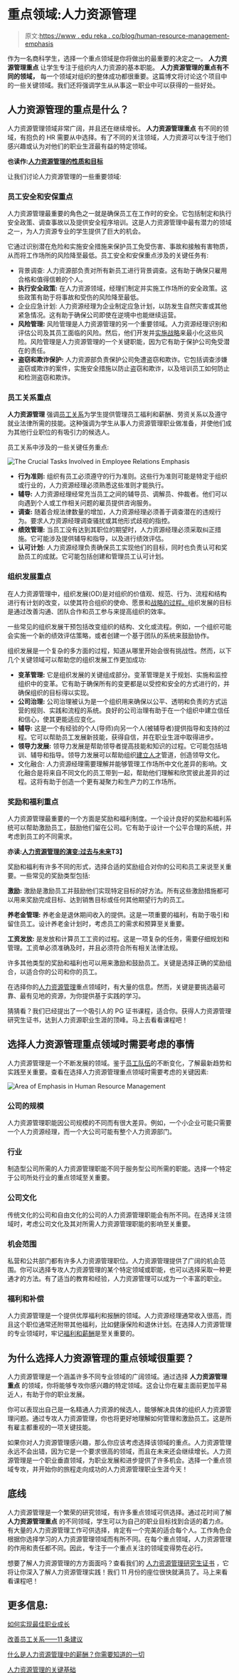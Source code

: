 # 重点领域:人力资源管理

> 原文:[https://www . edu reka . co/blog/human-resource-management-emphasis](https://www.edureka.co/blog/human-resource-management-emphasis)

作为一名商科学生，选择一个重点领域是你将做出的最重要的决定之一。 **人力资源管理重点** 让学生专注于组织内人力资源的基本职能。 **人力资源管理的重点有不同的领域，** 每一个领域对组织的整体成功都很重要。这篇博文将讨论这个项目中的一些关键领域。我们还将强调学生从从事这一职业中可以获得的一些好处。

## 人力资源管理的重点是什么？

人力资源管理领域非常广阔，并且还在继续增长。 **人力资源管理重点** 有不同的领域，有抱负的 HR 需要从中选择。有了不同的关注领域，人力资源可以专注于他们感兴趣或认为对他们的职业生涯最有益的特定领域。

**也读作:[人力资源管理的性质和目标](https://www.edureka.co/blog/nature-and-objectives-of-human-resource-management/)**

让我们讨论人力资源管理的一些重要领域:

### **员工安全和安保重点**

人力资源管理最重要的角色之一就是确保员工在工作时的安全。它包括制定和执行安全政策、调查事故以及提供安全程序培训。这是人力资源管理中最有潜力的领域之一，为人力资源专业的学生提供了巨大的机会。

它通过识别潜在危险和实施安全措施来保护员工免受伤害、事故和接触有害物质，从而将工作场所的风险降至最低。员工安全和安保重点涉及的关键任务有:

*   背景调查: 人力资源部负责对所有新员工进行背景调查。这有助于确保只雇用合格和值得信赖的个人。
*   **执行安全政策:** 在人力资源领域，经理们制定并实施工作场所的安全政策。这些政策有助于将事故和受伤的风险降至最低。
*   企业应急计划: 人力资源经理为企业制定应急计划，以防发生自然灾害或其他紧急情况。这有助于确保公司即使在逆境中也能继续运营。
*   **风险管理:** 风险管理是人力资源管理的另一个重要领域。人力资源经理识别和评估公司及其员工面临的风险。然后，他们开发并[实施战略](https://www.edureka.co/blog/strategic-human-resource-management)来最小化这些风险。风险管理是人力资源管理的一个关键职能，因为它有助于保护公司免受潜在的责任。
*   **盗窃和欺诈保护:** 人力资源部负责保护公司免遭盗窃和欺诈。它包括调查涉嫌盗窃或欺诈的案件，实施安全措施以防止盗窃和欺诈，以及培训员工如何防止和检测盗窃和欺诈。

### **员工关系重点**

**人力资源管理** 强调[员工关系](https://www.edureka.co/blog/employee-relations)为学生提供管理员工福利和薪酬、劳资关系以及遵守就业法律所需的技能。这种强调为学生从事人力资源管理职业做准备，并使他们成为其他行业职位的有吸引力的候选人。

员工关系中涉及的一些关键任务重点:

![The Crucial Tasks Involved in Employee Relations Emphasis](../Images/7acae156e10d0cdaf83cdd348a9ccbaa.png)

*   **行为准则:** 组织有员工必须遵守的行为准则。这些行为准则可能是特定于组织或行业的，人力资源经理必须熟悉这些准则才能执行。
*   **辅导:** 人力资源经理经常充当员工之间的辅导员、调解员、仲裁者。他们可以向遇到个人或工作相关问题的雇员提供咨询服务。
*   **调查:** 随着合规法律数量的增加，人力资源经理必须善于调查潜在的违规行为。要求人力资源经理调查骚扰或其他形式歧视的指控。
*   **绩效管理:** 当员工没有达到其职位的期望时，人力资源经理必须采取纠正措施。它可能涉及提供辅导和指导，以及进行绩效评估。
*   **认可计划:** 人力资源经理负责确保员工实现他们的目标，同时也负责认可和奖励员工的成就。它可能包括创建和管理员工认可计划。

### **组织发展重点**

在人力资源管理中，组织发展(OD)是对组织的价值观、规范、行为、流程和结构进行有计划的改变，以使其符合组织的使命、愿景和[战略的过程。](https://www.edureka.co/blog/ultimate-guide-to-developing-an-effective-hr-strategy/)组织发展的目标是通过改善沟通、团队合作和员工参与来提高组织的效率。

一些常见的组织发展干预包括改变组织的结构、文化或流程。例如，一个组织可能会实施一个新的绩效评估策略，或者创建一个基于团队的系统来鼓励协作。

组织发展是一个复杂的多方面的过程，知道从哪里开始会很有挑战性。然而，以下几个关键领域可以帮助您的组织发展工作更加成功:

*   **变革管理:** 它是组织发展的关键组成部分。变革管理是关于规划、实施和监控组织中的变革。它有助于确保所有的变更都是以受控和安全的方式进行的，并确保组织的目标得以实现。
*   **公司治理:** 公司治理被认为是一个组织用来确保以公平、透明和负责的方式运营的规则、实践和流程的系统。良好的公司治理有助于在一个组织中建立信任和信心，使其更能适应变化。
*   **辅导:** 这是一个有经验的个人(导师)向另一个人(被辅导者)提供指导和支持的过程。它可以帮助员工发展新技能，获得自信，并在职业生涯中取得进步。
*   **领导力发展:** 领导力发展是帮助领导者提高技能和知识的过程。它可能包括培训、辅导和指导。领导力发展可以帮助组织[建立人才](https://www.edureka.co/blog/talent-management-and-its-importance/)管道，创造领导文化。
*   文化融合: 人力资源经理需要理解并能够管理工作场所中文化差异的影响。文化融合是将来自不同文化的员工带到一起，帮助他们理解和欣赏彼此差异的过程。这将有助于创造一个更有凝聚力和生产力的工作场所。

### **奖励和福利重点**

人力资源管理最重要的一个方面是奖励和福利制度。一个设计良好的奖励和福利系统可以帮助激励员工，鼓励他们留在公司。它有助于设计一个公平合理的系统，并考虑到员工的不同需求。

**亦读:[人力资源管理的演变:过去与未来](https://www.edureka.co/blog/evolution-of-human-resource-management)T3】**

奖励和福利有许多不同的形式，选择合适的奖励组合对你的公司和员工来说至关重要。一些常见的奖励类型包括:

**激励:** 激励是激励员工并鼓励他们实现特定目标的好方法。所有这些激励措施都可以用来奖励完成目标、达到销售目标或任何其他期望行为的员工。

**养老金管理:** 养老金是退休期间收入的提供。这是一项重要的福利，有助于吸引和留住员工。设计养老金计划时，考虑员工的需求和预算至关重要。

**工资发放:** 是发放和计算员工工资的过程。这是一项复杂的任务，需要仔细规划和管理。工资单必须准确及时，并且必须符合所有相关法律法规。

许多其他类型的奖励和福利也可以用来激励和鼓励员工。关键是选择正确的奖励组合，以适合你的公司和你的员工。

在选择你的[人力资源管理](https://www.edureka.co/blog/role-of-human-resource-management-in-an-organization/)重点领域时，有大量的信息。然而，关键是要挑选最可靠、最有见地的资源，为你提供基于实践的学习。

猜猜看？我们已经提出了一个吸引人的 PG 证书课程，适合你。获得人力资源管理研究生证书，达到人力资源职业生涯的顶峰。马上去看看课程吧！

## **选择人力资源管理重点领域时需要考虑的事情**

人力资源管理是一个不断发展的领域。鉴于[员工队伍](https://www.edureka.co/blog/strategic-workforce-planning)的不断变化，了解最新趋势和实践至关重要。查看在选择人力资源管理重点领域时需要考虑的关键因素:

![Area of Emphasis in Human Resource Management](../Images/ed828548002b13758a0272874fd562f3.png)

### **公司的规模**

人力资源管理职能因公司规模的不同而有很大差异。例如，一个小企业可能只需要一个人力资源经理，而一个大公司可能有整个人力资源部门。

### **行业**

制造型公司所需的人力资源管理职能不同于服务型公司所需的职能。选择一个特定于公司所处行业的重点领域至关重要。

### **公司文化**

传统文化的公司和自由文化的公司的人力资源管理职能会有所不同。在选择关注领域时，考虑公司文化及其对所需人力资源管理职能的影响至关重要。

### **机会范围**

私营和公共部门都有许多人力资源管理职位。人力资源管理提供了广阔的机会范围。你可以选择专攻人力资源管理的某个特定领域或职能，也可以选择采取一种更通才的方法。有了适当的教育和经验，人力资源管理可以成为一个丰富的职业。

### **福利和补偿**

人力资源管理是一个提供优厚福利和报酬的领域。人力资源经理通常收入很高，而且这个职位通常还附带其他福利，比如健康保险和退休计划。在选择人力资源管理的专业领域时，牢记[福利和薪酬](https://www.edureka.co/blog/compensation-in-hrm)是至关重要的。

## 为什么选择人力资源管理的重点领域很重要？

人力资源管理是一个涵盖许多不同专业领域的广阔领域。通过选择 **人力资源管理重点** 的领域，你将能够专攻你感兴趣的特定领域。这会让你在雇主面前更加平易近人，有助于你的职业发展。

你可以表现出自己是一名精通人力资源的候选人，能够解决具体的组织人力资源管理问题。通过专攻人力资源管理，你也将更好地理解如何管理和激励员工。这是所有雇主都重视的一项关键技能。

如果你对人力资源管理感兴趣，那么你应该考虑选择该领域的重点。人力资源管理永远不会出错，因为它是一个要求很高的领域，而且在未来还会继续增长。人力资源管理是一个职业垂直领域，为职业发展和进步提供了许多机会。选择一个重点领域专攻，并开始你的旅程走向成功的人力资源管理职业生涯今天！

## **底线**

人力资源管理是一个繁荣的研究领域，有许多重点领域可供选择。通过花时间了解 **人力资源管理重点** 的不同领域，学生可以为自己的职业目标找到合适的着力点。有大量的人力资源管理工作可供选择，肯定有一个完美的适合每个人。工作角色会根据你选择学习的人力资源管理领域而有所不同。在每个重点领域，人力资源管理的作用和责任都不同。因此，专注于一个重点关注的领域变得势在必行。

想要了解人力资源管理的方方面面吗？查看我们的 [人力资源管理研究生证书](https://www.edureka.co/highered/human-resourse-management-course-iim-shillong) ，它将让你深入了解人力资源管理实践！我们 11 月份的座位很快就满员了。马上来看看课程吧！

## **更多信息:**

[如何实现最佳职业成长](https://www.edureka.co/blog/how-to-achieve-optimum-professional-growth/)

[改善员工关系——11 条建议](https://www.edureka.co/blog/employee-relations)

[什么是人力资源管理中的薪酬？你需要知道的一切](https://www.edureka.co/blog/compensation-in-hrm)

[人力资源管理的关键基础](https://www.edureka.co/blog/fundamentals-of-human-resource-management/)